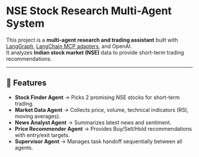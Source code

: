 # NSE Stock Research Multi-Agent System

This project is a **multi-agent research and trading assistant** built with [LangGraph](https://github.com/langchain-ai/langgraph), [LangChain MCP adapters](https://github.com/langchain-ai/langchain-mcp), and OpenAI.  
It analyzes **Indian stock market (NSE)** data to provide short-term trading recommendations.

---

## 🚀 Features
- **Stock Finder Agent** → Picks 2 promising NSE stocks for short-term trading.  
- **Market Data Agent** → Collects price, volume, technical indicators (RSI, moving averages).  
- **News Analyst Agent** → Summarizes latest news and sentiment.  
- **Price Recommender Agent** → Provides Buy/Sell/Hold recommendations with entry/exit targets.  
- **Supervisor Agent** → Manages task handoff sequentially between all agents.  

